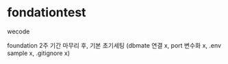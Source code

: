 # fondationtest
wecode 

foundation 2주 기간 마무리 후, 기본 초기세팅 (dbmate 연결 x, port 변수화 x, .env sample x, .gitignore x)

